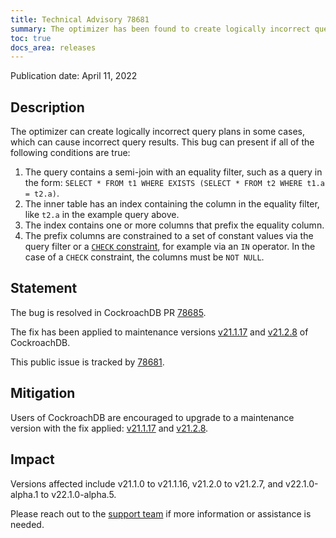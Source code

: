 ```yaml
---
title: Technical Advisory 78681
summary: The optimizer has been found to create logically incorrect query plans in some cases.
toc: true
docs_area: releases
---
```


Publication date: April 11, 2022

## Description

The optimizer can create logically incorrect query plans in some cases, which can cause incorrect query results. This bug can present if all of the following conditions are true:

1. The query contains a semi-join with an equality filter, such as a query in the form: `SELECT * FROM t1 WHERE EXISTS (SELECT * FROM t2 WHERE t1.a = t2.a)`.
2. The inner table has an index containing the column in the equality filter, like `t2.a` in the example query above.
3. The index contains one or more columns that prefix the equality column.
4. The prefix columns are constrained to a set of constant values via the query filter or a [`CHECK` constraint](../v21.2/check.html), for example via an `IN` operator. In the case of a `CHECK` constraint, the columns must be `NOT NULL`.

## Statement

The bug is resolved in CockroachDB PR [78685](https://github.com/cockroachdb/cockroach/pull/78685).

The fix has been applied to maintenance versions [v21.1.17](../releases/v21.1.html/#v21-1-17) and [v21.2.8](../releases/v21.2.html/#v21-2-8) of CockroachDB.

This public issue is tracked by [78681](https://github.com/cockroachdb/cockroach/issues/78681).

## Mitigation

Users of CockroachDB are encouraged to upgrade to a maintenance version with the fix applied: [v21.1.17](../releases/v21.1.html/#v21-1-17) and [v21.2.8](../releases/v21.2.html/#v21-2-8).

## Impact

Versions affected include v21.1.0 to v21.1.16, v21.2.0 to v21.2.7, and v22.1.0-alpha.1 to v22.1.0-alpha.5.

Please reach out to the [support team](https://support.cockroachlabs.com/) if more information or assistance is needed.
